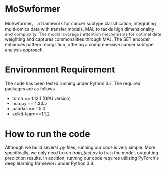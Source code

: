 # MoSwformer
MoSwformer， a framework for cancer subtype classification, integrating multi-omics data with transfer models, MAL to tackle high dimensionality and complexity. The model leverages attention mechanisms for optimal data weighting and captures commonalities through MAL. The SET encoder enhances pattern recognition, offering a comprehensive cancer subtype analysis approach.
# Environment Requirement
The code has been tested running under Python 3.8. The required packages are as follows:
- torch == 1.12.1 (GPU version)
- numpy == 1.23.5
- pandas == 1.5.0
- scikit-learn==1.1.2
# How to run the code
Although we build several *.py* files, running our code is very simple. More specifically, we only need to run *train_test.py* to train the model, outputting prediction results. In addition, running our code requires utilizing PyTorch's deep learning framework under Python 3.8.
